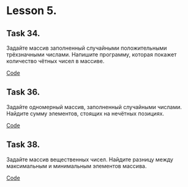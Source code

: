 # Lesson 5.

## Task 34.

Задайте массив заполненный случайными положительными трёхзначными числами. Напишите программу, которая покажет количество чётных чисел в массиве.

[Code]()

## Task 36.

Задайте одномерный массив, заполненный случайными числами. Найдите сумму элементов, стоящих на нечётных позициях.

[Code]()

## Task 38.

Задайте массив вещественных чисел. Найдите разницу между максимальным и минимальным элементов массива.

[Code]()


